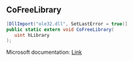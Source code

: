 ## CoFreeLibrary

```csharp
[DllImport("ole32.dll", SetLastError = true)]
public static extern void CoFreeLibrary(
   uint hLibrary
);
```

Microsoft documentation: [Link](https://learn.microsoft.com/en-us/windows/win32/api/objbase/nf-objbase-cofreelibrary)
